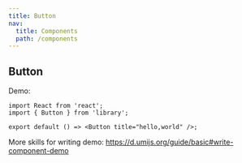 ```yaml
---
title: Button
nav:
  title: Components
  path: /components
---
```


## Button

Demo:

```tsx
import React from 'react';
import { Button } from 'library';

export default () => <Button title="hello,world" />;
```

More skills for writing demo: https://d.umijs.org/guide/basic#write-component-demo
